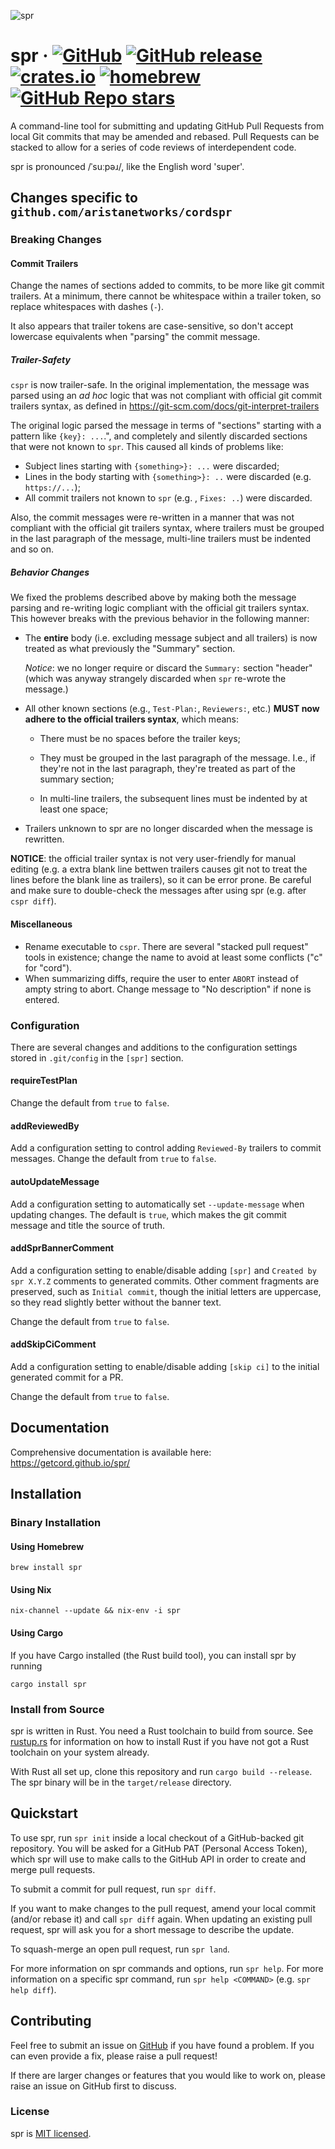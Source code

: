 
![spr](./docs/spr.svg)

# spr &middot; [![GitHub](https://img.shields.io/github/license/getcord/spr)](https://img.shields.io/github/license/getcord/spr) [![GitHub release](https://img.shields.io/github/v/release/getcord/spr?include_prereleases)](https://github.com/getcord/spr/releases) [![crates.io](https://img.shields.io/crates/v/spr.svg)](https://crates.io/crates/spr) [![homebrew](https://img.shields.io/homebrew/v/spr.svg)](https://formulae.brew.sh/formula/spr) [![GitHub Repo stars](https://img.shields.io/github/stars/getcord/spr?style=social)](https://github.com/getcord/spr)

A command-line tool for submitting and updating GitHub Pull Requests from local
Git commits that may be amended and rebased. Pull Requests can be stacked to
allow for a series of code reviews of interdependent code.

spr is pronounced /ˈsuːpəɹ/, like the English word 'super'.

## Changes specific to `github.com/aristanetworks/cordspr`

### Breaking Changes

#### Commit Trailers

Change the names of sections added to commits, to be more like git commit trailers.
At a minimum, there cannot be whitespace within a trailer token, so replace whitespaces with
dashes (`-`).

It also appears that trailer tokens are case-sensitive, so don't accept lowercase equivalents
when "parsing" the commit message.

##### Trailer-Safety

`cspr` is now trailer-safe. In the original implementation, the message was parsed using an
_ad hoc_ logic that was not compliant with official git commit trailers syntax, as defined in
https://git-scm.com/docs/git-interpret-trailers

The original logic parsed the message in terms of "sections" starting with a pattern like
 `{key}: ...`.", and completely and silently discarded sections that were not known to `spr`.
 This caused all kinds of problems like:

- Subject lines starting with `{something>}: ...` were discarded;
- Lines in the body starting with `{something>}: ..` were discarded (e.g. `https://...`);
- All commit trailers not known to `spr` (e.g. , `Fixes: ..`) were discarded.

Also, the commit messages were re-written in a manner that was not compliant with the
official git trailers syntax, where trailers must be grouped in the last paragraph of the message,
multi-line trailers must be indented and so on.

##### Behavior Changes

We fixed the problems described above by making both the message parsing and re-writing
logic compliant with the official git trailers syntax. This however breaks with the previous behavior
in the following manner:

- The **entire** body (i.e. excluding message subject and all trailers) is now treated as what
  previously the "Summary" section.

  _Notice_: we no longer require or discard the `Summary:` section "header" (which was anyway
   strangely discarded when `spr` re-wrote the message.)

- All other known sections (e.g., `Test-Plan:`, `Reviewers:`, etc.)
  **MUST now adhere to the official trailers syntax**, which means:

  - There must be no spaces before the trailer keys;

  - They must be grouped in the last paragraph of the message. I.e., if they're not in the last
    paragraph, they're treated as part  of the summary section;

  - In multi-line trailers, the subsequent lines must be indented by at least one space;

- Trailers unknown to spr are no longer discarded when the message is rewritten.

**NOTICE**: the official trailer syntax is not very user-friendly for manual editing (e.g.
a extra blank line bettwen trailers causes git not to treat the lines before the blank
line as trailers), so it can be error prone. Be careful and make sure to double-check
the messages after using spr (e.g. after `cspr diff`).

#### Miscellaneous

- Rename executable to `cspr`.  There are several "stacked pull request" tools in existence;
change the name to avoid at least some conflicts ("c" for "cord").
- When summarizing diffs, require the user to enter `ABORT` instead of ampty string to abort.
Change message to "No description" if none is entered.

### Configuration

There are several changes and additions to the configuration settings stored in `.git/config`
in the `[spr]` section.

#### requireTestPlan

Change the default from `true` to `false`.

#### addReviewedBy

Add a configuration setting to control adding `Reviewed-By` trailers to commit messages.
Change the default from `true` to `false`.

#### autoUpdateMessage

Add a configuration setting to automatically set `--update-message` when updating changes.
The default is `true`, which makes the git commit message and title the source of truth.

#### addSprBannerComment

Add a configuration setting to enable/disable adding `[spr]` and `Created by spr X.Y.Z`
comments to generated commits.  Other comment fragments are preserved, such as `Initial commit`,
though the initial letters are uppercase, so they read slightly better without the banner text.

Change the default from `true` to `false`.

#### addSkipCiComment

Add a configuration setting to enable/disable adding `[skip ci]` to the initial generated commit
for a PR.

Change the default from `true` to `false`.

## Documentation

Comprehensive documentation is available here: https://getcord.github.io/spr/

## Installation

### Binary Installation

#### Using Homebrew

```shell
brew install spr
```

#### Using Nix

```shell
nix-channel --update && nix-env -i spr
```

#### Using Cargo

If you have Cargo installed (the Rust build tool), you can install spr by running

```shell
cargo install spr
```

### Install from Source

spr is written in Rust. You need a Rust toolchain to build from source. See [rustup.rs](https://rustup.rs) for information on how to install Rust if you have not got a Rust toolchain on your system already.

With Rust all set up, clone this repository and run `cargo build --release`. The spr binary will be in the `target/release` directory.

## Quickstart

To use spr, run `spr init` inside a local checkout of a GitHub-backed git repository. You will be asked for a GitHub PAT (Personal Access Token), which spr will use to make calls to the GitHub API in order to create and merge pull requests.

To submit a commit for pull request, run `spr diff`.

If you want to make changes to the pull request, amend your local commit (and/or rebase it) and call `spr diff` again. When updating an existing pull request, spr will ask you for a short message to describe the update.

To squash-merge an open pull request, run `spr land`.

For more information on spr commands and options, run `spr help`. For more information on a specific spr command, run `spr help <COMMAND>` (e.g. `spr help diff`).

## Contributing

Feel free to submit an issue on [GitHub](https://github.com/getcord/spr) if you have found a problem. If you can even provide a fix, please raise a pull request!

If there are larger changes or features that you would like to work on, please raise an issue on GitHub first to discuss.

### License

spr is [MIT licensed](./LICENSE).
